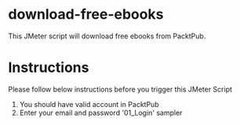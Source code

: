 # download-free-ebooks
This JMeter script will download free ebooks from PacktPub.

# Instructions
Please follow below instructions before you trigger this JMeter Script

1. You should have valid account in PacktPub
2. Enter your email and password '01_Login' sampler
